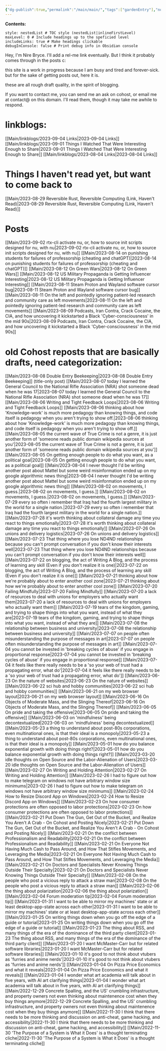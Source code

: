 ```yaml
---
{"dg-publish":true,"permalink":"/main/main/","tags":["gardenEntry"],"noteIcon":"","created":"2023-08-08T02:04:03.833-04:00","updated":"2023-10-07T01:09:15.639-04:00"}
---
```


**Contents:**
```table-of-contents
style: nestedList # TOC style (nestedList|inlineFirstLevel)
maxLevel: 0 # Include headings up to the speficied level
includeLinks: true # Make headings clickable
debugInConsole: false # Print debug info in Obsidian console
```


Hey, I'm Nire Bryce.  I'll add a rel-me link eventually.  But I think it probably comes through in the posts c:

this site is a work in progress because I am busy and tired and forever-sick.
but for the sake of getting posts out, here it is.

these are all rough draft quality, in the spirit of blogging.

If you want to contact me, you can send me an ask on cohost, or email me at contact@ on this domain.  I'll read them, though it may take me awhile to respond.

# linkblogs:
[[Main/linkblogs/2023-09-04 Links\|2023-09-04 Links]]
[[Main/linkblogs/2023-09-01 Things I Watched That Were Interesting Enough to Share\|2023-09-01 Things I Watched That Were Interesting Enough to Share]]
[[Main/linkblogs/2023-08-04 Links\|2023-08-04 Links]]


# Things I haven't read yet, but want to come back to
[[Main/2023-08-29 Reversible Rust, Reversible Computing (Link, Haven't Read)\|2023-08-29 Reversible Rust, Reversible Computing (Link, Haven't Read)]]

# Posts
[[Main/2023-09-02 rtx-cli activate nu, or, how to source init scripts designed for nu, with nu\|2023-09-02 rtx-cli activate nu, or, how to source init scripts designed for nu, with nu]]
[[Main/2023-08-14 on punishing students for failures of professorship (cheating and chatGPT)\|2023-08-14 on punishing students for failures of professorship (cheating and chatGPT)]]
[[Main/2023-08-12 On Green Wars\|2023-08-12 On Green Wars]]
[[Main/2023-08-12 US Military Propaganda is Getting Influencer Interesting\|2023-08-12 US Military Propaganda is Getting Influencer Interesting]]
[[Main/2023-08-11 Steam Proton and Wayland software cursor bug\|2023-08-11 Steam Proton and Wayland software cursor bug]]
[[Main/2023-08-11 On the left and pointedly ignoring patient-led research and community care as left movements\|2023-08-11 On the left and pointedly ignoring patient-led research and community care as left movements]]
[[Main/2023-08-09 Podcasts, Iran Contra, Crack Cocaine, the CIA, and how uncovering it kickstarted a Black 'Cyber-consciousness' in the mid 90s\|2023-08-09 Podcasts, Iran Contra, Crack Cocaine, the CIA, and how uncovering it kickstarted a Black 'Cyber-consciousness' in the mid 90s]]

# old Cohost reposts that are basically drafts, need categorization:

[[Main/2023-08-08 Double Entry Beekeeping\|2023-08-08 Double Entry Beekeeping]] (title-only post)
[[Main/2023-08-07 today I learned the General Council to the National Rifle Association (NRA) shot someone dead when he was 17\|2023-08-07 today I learned the General Council to the National Rifle Association (NRA) shot someone dead when he was 17]]
[[Main/2023-08-06 Writing and Tight Feedback Loops\|2023-08-06 Writing and Tight Feedback Loops]]
[[Main/2023-08-06 thinking about how 'Knowledge-work' is much more pedagogy than knowing things, and code itself is pedagogy when you aren't trying to show off.\|2023-08-06 thinking about how 'Knowledge-work' is much more pedagogy than knowing things, and code itself is pedagogy when you aren't trying to show off.]]
[[Main/2023-08-05 the current wave of True Crime is not a genre, it is just another form of 'someone reads public domain wikipedia sources at you'\|2023-08-05 the current wave of True Crime is not a genre, it is just another form of 'someone reads public domain wikipedia sources at you']]
[[Main/2023-08-05 On getting enough people to do what you want, as a political goal\|2023-08-05 On getting enough people to do what you want, as a political goal]]
[[Main/2023-08-04 I never thought I'd be writing another post about Mattel but some weird misinformation ended up on my google algorithmic news thing\|2023-08-04 I never thought I'd be writing another post about Mattel but some weird misinformation ended up on my google algorithmic news thing]]
[[Main/2023-08-02 on movements, I guess.\|2023-08-02 on movements, I guess.]]
[[Main/2023-08-02 on movements, I guess.\|2023-08-02 on movements, I guess.]]
[[Main/2023-07-29 every so often i remember that Iraq had the fourth largest military in the world for a single nation.\|2023-07-29 every so often i remember that Iraq had the fourth largest military in the world for a single nation.]]
[[Main/2023-07-28 it's worth thinking about collateral damage any time you react to things emotionally\|2023-07-28 it's worth thinking about collateral damage any time you react to things emotionally]]
[[Main/2023-07-26 On unions and delivery logistics\|2023-07-26 On unions and delivery logistics]]
[[Main/2023-07-23 That thing where you lose ND4ND relationships because you can't prompt conversation if you don't know their interests well\|2023-07-23 That thing where you lose ND4ND relationships because you can't prompt conversation if you don't know their interests well]]
[[Main/2023-07-22 on blogging, the act of Writing A Blog, and the process of learning any skill (Even if you don't realize it is one)\|2023-07-22 on blogging, the act of Writing A Blog, and the process of learning any skill (Even if you don't realize it is one)]]
[[Main/2023-07-21 thinking about how we're probably about to enter another cool zone\|2023-07-21 thinking about how we're probably about to enter another cool zone]]
[[Main/2023-07-20 Failing Mindfully\|2023-07-20 Failing Mindfully]]
[[Main/2023-07-20 a lack of resources to deal with unions for employers who actually want them\|2023-07-20 a lack of resources to deal with unions for employers who actually want them]]
[[Main/2023-07-19 tears of the kingdom, gaming, and trying to shape things into what you want, instead of what they are\|2023-07-19 tears of the kingdom, gaming, and trying to shape things into what you want, instead of what they are]]
[[Main/2023-07-08 the relationship between business and university\|2023-07-08 the relationship between business and university]]
[[Main/2023-07-07 on people often misunderstanding the purpose of messages in art\|2023-07-07 on people often misunderstanding the purpose of messages in art]]
[[Main/2023-07-04 you cannot be invested in 'breaking cycles of abuse' if you engage in proportional response\|2023-07-04 you cannot be invested in 'breaking cycles of abuse' if you engage in proportional response]]
[[Main/2023-07-04 it feels like there really needs to be a 'so your web of trust had a propagating error, what do'\|2023-07-04 it feels like there really needs to be a 'so your web of trust had a propagating error, what do']]
[[Main/2023-06-23 On the nature of websites\|2023-06-23 On the nature of websites]]
[[Main/2023-06-22 sci hub and hobby communities\|2023-06-22 sci hub and hobby communities]]
[[Main/2023-06-21 on my web browser layout\|2023-06-21 on my web browser layout]]
[[Main/2023-06-16 On Objects of Moderate Mass, and the Slinging Thereof\|2023-06-16 On Objects of Moderate Mass, and the Slinging Thereof]]
[[Main/2023-06-05 On pride and taking the offensive\|2023-06-05 On pride and taking the offensive]]
[[Main/2023-06-03 on 'mindfulness' being decontextualized\|2023-06-03 on 'mindfulness' being decontextualized]]
[[Main/2023-05-23 a thing to understand about post-80s corporations, even multinational ones, is that their ideal is a monopoly\|2023-05-23 a thing to understand about post-80s corporations, even multinational ones, is that their ideal is a monopoly]]
[[Main/2023-05-01 how do you balance exponential growth with doing things right?\|2023-05-01 how do you balance exponential growth with doing things right?]]
[[Main/2023-03-20 idle thoughts on Open Source and the Labor-Alienation of Users\|2023-03-20 idle thoughts on Open Source and the Labor-Alienation of Users]]
[[Main/2023-02-27 On Writing and Holding Attention\|2023-02-27 On Writing and Holding Attention]]
[[Main/2023-02-26 I had to figure out how to make telegram on windows not have arbitrary window size minimums\|2023-02-26 I had to figure out how to make telegram on windows not have arbitrary window size minimums]]
[[Main/2023-02-24 How to Resize Discord App on Windows\|2023-02-24 How to Resize Discord App on Windows]]
[[Main/2023-02-23 On how consumer protections are often opposed to labor protections\|2023-02-23 On how consumer protections are often opposed to labor protections]]
[[Main/2023-02-21 Put Down The Gun, Get Out of the Bucket, and Realize You Aren't A Crab - On Cohost and Posting Nicely\|2023-02-21 Put Down The Gun, Get Out of the Bucket, and Realize You Aren't A Crab - On Cohost and Posting Nicely]]
[[Main/2023-02-21 On the conflict between Professionalism and Readability\|2023-02-21 On the conflict between Professionalism and Readability]]
[[Main/2023-02-21 On Everyone Not Having Much Cash to Pass Around, and How That Stifles Movements, and Leveraging the Media\|2023-02-21 On Everyone Not Having Much Cash to Pass Around, and How That Stifles Movements, and Leveraging the Media]]
[[Main/2023-02-21 On Doctors and Specialists Never Knowing Things Outside Their Specialty\|2023-02-21 On Doctors and Specialists Never Knowing Things Outside Their Specialty]]
[[Main/2023-02-08 On the people who post a vicious reply to attack a straw man\|2023-02-08 On the people who post a vicious reply to attack a straw man]]
[[Main/2023-02-06 the thing about polarization\|2023-02-06 the thing about polarization]]
[[Main/2023-02-04 Forum moderation tip\|2023-02-04 Forum moderation tip]]
[[Main/2023-01-31 I want to be able to mirror my machines' state or at least desktop-app-state across each other\|2023-01-31 I want to be able to mirror my machines' state or at least desktop-app-state across each other]]
[[Main/2023-01-25 On writing things down when you go off the edge of a guide or tutorial\|2023-01-25 On writing things down when you go off the edge of a guide or tutorial]]
[[Main/2023-01-23 The thing about RSS, and many things of the era of the dominance of the third party client\|2023-01-23 The thing about RSS, and many things of the era of the dominance of the third party client]]
[[Main/2023-01-20 I want McMaster-Carr but for related software libraries\|2023-01-20 I want McMaster-Carr but for related software libraries]]
[[Main/2023-01-10 it's good to not think about vtubers as 'furries and anime nerds'\|2023-01-10 it's good to not think about vtubers as 'furries and anime nerds']]
[[Main/2023-01-04 On Pizza Price Economics and what it reveals\|2023-01-04 On Pizza Price Economics and what it reveals]]
[[Main/2023-01-04 I wonder what art academia will talk about in five years, with AI art clarifying things\|2023-01-04 I wonder what art academia will talk about in five years, with AI art clarifying things]]
[[Main/2022-12-29 Concrete Spalling, and the US' crumbling infrastructure, and property owners not even thinking about maintenence cost when they buy things anymore\|2022-12-29 Concrete Spalling, and the US' crumbling infrastructure, and property owners not even thinking about maintenence cost when they buy things anymore]]
[[Main/2022-11-30 I think that there needs to be more thinking and discussion on anti-cheat, game hacking, and accessibility\|2022-11-30 I think that there needs to be more thinking and discussion on anti-cheat, game hacking, and accessibility]]
[[Main/2022-11-30 'The Purpose of a System is What it Does' is a thought terminating cliche\|2022-11-30 'The Purpose of a System is What it Does' is a thought terminating cliche]]
